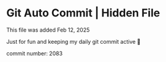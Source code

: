 # Git Auto Commit | Hidden File

This file was added Feb 12, 2025

Just for fun and keeping my daily git commit active 🤪

commit number: 2083
